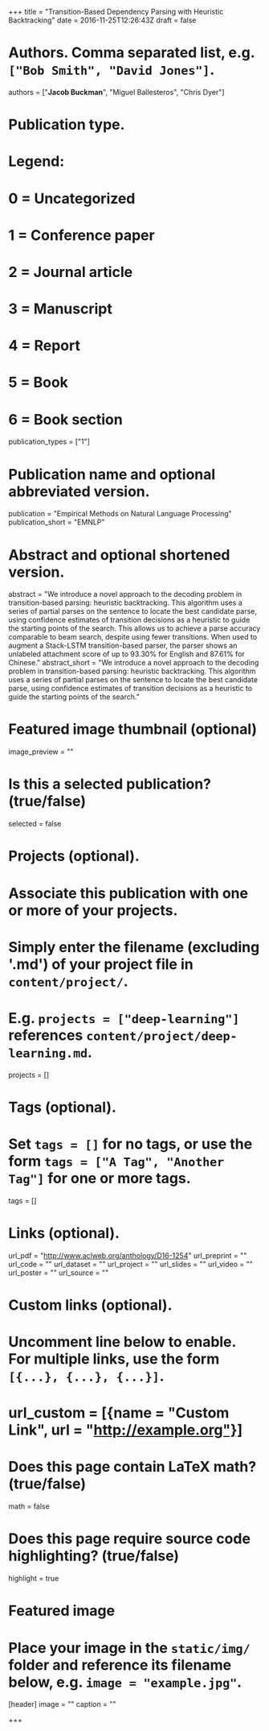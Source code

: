 +++
title = "Transition-Based Dependency Parsing with Heuristic Backtracking"
date = 2016-11-25T12:26:43Z
draft = false

# Authors. Comma separated list, e.g. `["Bob Smith", "David Jones"]`.
authors = ["**Jacob Buckman**", "Miguel Ballesteros", "Chris Dyer"]

# Publication type.
# Legend:
# 0 = Uncategorized
# 1 = Conference paper
# 2 = Journal article
# 3 = Manuscript
# 4 = Report
# 5 = Book
# 6 = Book section
publication_types = ["1"]

# Publication name and optional abbreviated version.
publication = "Empirical Methods on Natural Language Processing"
publication_short = "EMNLP"

# Abstract and optional shortened version.
abstract = "We introduce a novel approach to the decoding problem in transition-based parsing: heuristic backtracking. This algorithm uses a series of partial parses on the sentence to locate the best candidate parse, using confidence estimates of transition decisions as a heuristic to guide the starting points of the search. This allows us to achieve a parse accuracy comparable to beam search, despite using fewer transitions. When used to augment a Stack-LSTM transition-based parser, the parser shows an unlabeled attachment score of up to 93.30% for English and 87.61% for Chinese."
abstract_short = "We introduce a novel approach to the decoding problem in transition-based parsing: heuristic backtracking. This algorithm uses a series of partial parses on the sentence to locate the best candidate parse, using confidence estimates of transition decisions as a heuristic to guide the starting points of the search."

# Featured image thumbnail (optional)
image_preview = ""

# Is this a selected publication? (true/false)
selected = false

# Projects (optional).
#   Associate this publication with one or more of your projects.
#   Simply enter the filename (excluding '.md') of your project file in `content/project/`.
#   E.g. `projects = ["deep-learning"]` references `content/project/deep-learning.md`.
projects = []

# Tags (optional).
#   Set `tags = []` for no tags, or use the form `tags = ["A Tag", "Another Tag"]` for one or more tags.
tags = []

# Links (optional).
url_pdf = "http://www.aclweb.org/anthology/D16-1254"
url_preprint = ""
url_code = ""
url_dataset = ""
url_project = ""
url_slides = ""
url_video = ""
url_poster = ""
url_source = ""

# Custom links (optional).
#   Uncomment line below to enable. For multiple links, use the form `[{...}, {...}, {...}]`.
# url_custom = [{name = "Custom Link", url = "http://example.org"}]

# Does this page contain LaTeX math? (true/false)
math = false

# Does this page require source code highlighting? (true/false)
highlight = true

# Featured image
# Place your image in the `static/img/` folder and reference its filename below, e.g. `image = "example.jpg"`.
[header]
image = ""
caption = ""

+++
